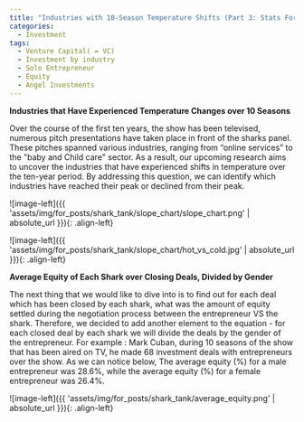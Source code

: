 ```yaml
---
title: "Industries with 10-Season Temperature Shifts (Part 3: Stats For Sharks)"
categories:
  - Investment
tags:
  - Venture Capital( = VC)
  - Investment by industry
  - Solo Entrepreneur
  - Equity
  - Angel Investments
---
```



**Industries that Have Experienced Temperature Changes over 10 Seasons**

Over the course of the first ten years, the show has been televised, numerous pitch presentations have taken place in front of the sharks panel. These pitches spanned various industries, ranging from “online services” to the "baby and Child care" sector. As a result, our upcoming research aims to uncover the industries that have experienced shifts in temperature over the ten-year period. By addressing this question, we can identify which industries have reached their peak or declined from their peak.


<script src="https://gist.github.com/AnalyticsForPleasure/a432034b5f17d145c9f205f22d55787f.js"></script>


![image-left]({{ 'assets/img/for_posts/shark_tank/slope_chart/slope_chart.png' | absolute_url }}){: .align-left} 

![image-left]({{ 'assets/img/for_posts/shark_tank/slope_chart/hot_vs_cold.jpg' | absolute_url }}){: .align-left}



**Average Equity of Each Shark over Closing Deals, Divided by Gender**

The next thing that we would like to dive into is to find out for each deal which has been closed by each shark, what was the amount of equity settled during the negotiation process between the entrepreneur VS the shark. Therefore, we decided to add another element to the equation - for each closed deal by each shark we will divide the deals by the gender of the entrepreneur. For example : Mark Cuban, during 10 seasons of the show that has been aired on TV, he made 68 investment deals with entrepreneurs over the show. As we can notice below, The average equity (%) for a male entrepreneur was 28.6%, while the average equity (%) for a female entrepreneur was 26.4%.

<script src="https://gist.github.com/AnalyticsForPleasure/587d8abb5100b02ecab2c57697063298.js"></script>

![image-left]({{ 'assets/img/for_posts/shark_tank/average_equity.png' | absolute_url }}){: .align-left} 